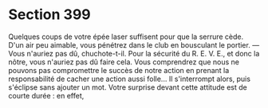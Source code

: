 # Section 399

Quelques coups de votre épée laser suffisent pour que la serrure 
cède. D'un air peu aimable, vous pénétrez dans le club en 
bousculant le portier. — Vous n'auriez pas dû, chuchote-t-il. Pour 
la sécurité du R. E. V. E., et donc la nôtre, vous n'auriez pas dû 
faire cela. Vous comprendrez que nous ne pouvons pas 
compromettre le succès de notre action en prenant la 
responsabilité de cacher une action aussi folle... 
Il s'interrompt alors, puis s'éclipse sans ajouter un mot. Votre 
surprise devant cette attitude est de courte durée : en effet,